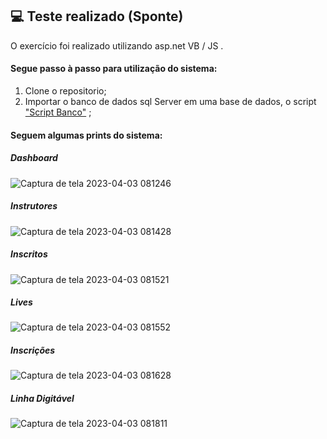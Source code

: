<h2>💻 Teste realizado (Sponte)</h2>

O exercício foi realizado utilizando asp.net VB / JS .

<h4>Segue passo à passo para utilização do sistema:</h4>

1. Clone o repositorio;
2. Importar o banco de dados sql Server em uma base de dados, o script <a href="https://github.com/Dyones-S/Teste/blob/master/Script%20Banco"  target="_blank" >"Script Banco"</a> ;

<h4>Seguem algumas prints do sistema:</h4>

<h5>Dashboard</h5>

![Captura de tela 2023-04-03 081246](https://user-images.githubusercontent.com/44686537/229493530-396e6f2c-2666-42d6-b091-e3dc35fd490a.png)

<h5>Instrutores</h5>

![Captura de tela 2023-04-03 081428](https://user-images.githubusercontent.com/44686537/229493872-a084798c-130c-4746-99a7-a5fdf8ec9997.png)


<h5>Inscritos</h5>

![Captura de tela 2023-04-03 081521](https://user-images.githubusercontent.com/44686537/229493996-81258951-2b83-4d8e-a406-8d8ed5a533e2.png)


<h5>Lives</h5>

![Captura de tela 2023-04-03 081552](https://user-images.githubusercontent.com/44686537/229494098-f6ae3774-7449-4dc6-95b3-b9a0d024a283.png)

<h5>Inscrições</h5>

![Captura de tela 2023-04-03 081628](https://user-images.githubusercontent.com/44686537/229494295-7c6b50cf-3803-4f6c-9762-ad89371b177c.png)

<h5>Linha Digitável</h5>

![Captura de tela 2023-04-03 081811](https://user-images.githubusercontent.com/44686537/229494578-0e1f57cf-cb69-4456-ad6c-2ee9d0900e35.png)
